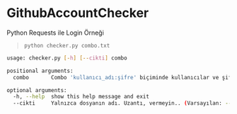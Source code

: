 # GithubAccountChecker
Python Requests ile Login Örneği

> `python checker.py combo.txt`

```bash
usage: checker.py [-h] [--cikti] combo

positional arguments:
  combo       Combo 'kullanıcı_adı:şifre' biçiminde kullanıcılar ve şifreler içeren bir listedir.

optional arguments:
  -h, --help  show this help message and exit
  --cikti     Yalnızca dosyanın adı. Uzantı, vermeyin.. (Varsayılan: --cikti KekikAkademi)
```
